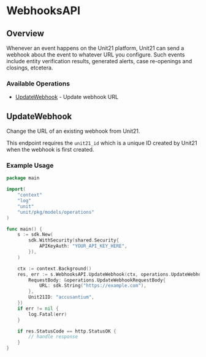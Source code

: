 # WebhooksAPI

## Overview

Whenever an event happens on the Unit21 platform, Unit21 can send a webhook about the event to whatever URL you configure. Such events include entity verification results, generated alerts, case re-openings and closings, etcetera.


### Available Operations

* [UpdateWebhook](#updatewebhook) - Update webhook URL

## UpdateWebhook

Change the URL of an existing webhook from Unit21.

This endpoint requires the `unit21_id` which is a unique ID created by Unit21 when the webhook is first created.

### Example Usage

```go
package main

import(
	"context"
	"log"
	"unit"
	"unit/pkg/models/operations"
)

func main() {
    s := sdk.New(
        sdk.WithSecurity(shared.Security{
            APIKeyAuth: "YOUR_API_KEY_HERE",
        }),
    )

    ctx := context.Background()
    res, err := s.WebhooksAPI.UpdateWebhook(ctx, operations.UpdateWebhookRequest{
        RequestBody: &operations.UpdateWebhookRequestBody{
            URL: sdk.String("https://example.com"),
        },
        Unit21ID: "accusantium",
    })
    if err != nil {
        log.Fatal(err)
    }

    if res.StatusCode == http.StatusOK {
        // handle response
    }
}
```
